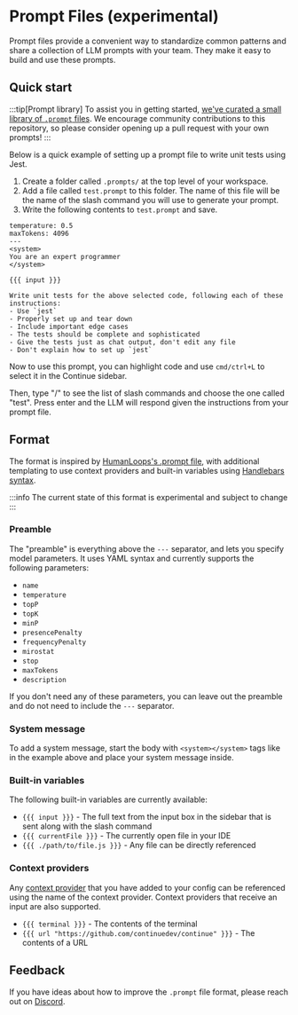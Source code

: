 # Prompt Files (experimental)

Prompt files provide a convenient way to standardize common patterns and share a collection of LLM prompts with your team. They make it easy to build and use these prompts.

## Quick start

:::tip[Prompt library]
To assist you in getting started, [we've curated a small library of `.prompt` files](https://github.com/continuedev/prompt-file-example). We encourage community contributions to this repository, so please consider opening up a pull request with your own prompts!
:::

Below is a quick example of setting up a prompt file to write unit tests using Jest.

1. Create a folder called `.prompts/` at the top level of your workspace.
2. Add a file called `test.prompt` to this folder. The name of this file will be the name of the slash command you will use to generate your prompt.
3. Write the following contents to `test.prompt` and save.

```
temperature: 0.5
maxTokens: 4096
---
<system>
You are an expert programmer
</system>

{{{ input }}}

Write unit tests for the above selected code, following each of these instructions:
- Use `jest`
- Properly set up and tear down
- Include important edge cases
- The tests should be complete and sophisticated
- Give the tests just as chat output, don't edit any file
- Don't explain how to set up `jest`
```

Now to use this prompt, you can highlight code and use `cmd/ctrl+L` to select it in the Continue sidebar.

Then, type "/" to see the list of slash commands and choose the one called "test". Press enter and the LLM will respond given the instructions from your prompt file.

## Format

The format is inspired by [HumanLoops's .prompt file](https://docs.humanloop.com/docs/prompt-file-format), with additional templating to use context providers and built-in variables using [Handlebars syntax](https://handlebarsjs.com/guide/).

:::info
The current state of this format is experimental and subject to change
:::

### Preamble

The "preamble" is everything above the `---` separator, and lets you specify model parameters. It uses YAML syntax and currently supports the following parameters:

- `name`
- `temperature`
- `topP`
- `topK`
- `minP`
- `presencePenalty`
- `frequencyPenalty`
- `mirostat`
- `stop`
- `maxTokens`
- `description`

If you don't need any of these parameters, you can leave out the preamble and do not need to include the `---` separator.

### System message

To add a system message, start the body with `<system></system>` tags like in the example above and place your system message inside.

### Built-in variables

The following built-in variables are currently available:

- `{{{ input }}}` - The full text from the input box in the sidebar that is sent along with the slash command
- `{{{ currentFile }}}` - The currently open file in your IDE
- `{{{ ./path/to/file.js }}}` - Any file can be directly referenced

### Context providers

Any [context provider](../customization/context-providers.md) that you have added to your config can be referenced using the name of the context provider. Context providers that receive an input are also supported.

- `{{{ terminal }}}` - The contents of the terminal
- `{{{ url "https://github.com/continuedev/continue" }}}` - The contents of a URL

## Feedback

If you have ideas about how to improve the `.prompt` file format, please reach out on [Discord](https://discord.gg/NWtdYexhMs).
